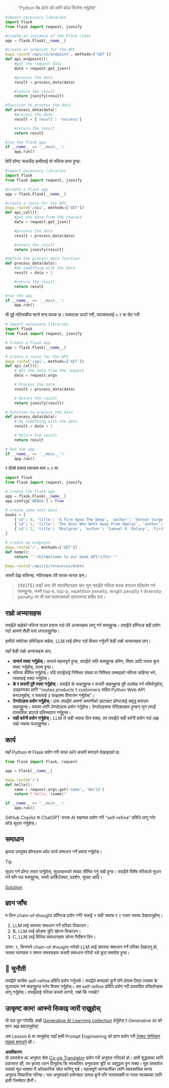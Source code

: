 <!--
CO_OP_TRANSLATOR_METADATA:
{
  "original_hash": "2b4c36be7d66b32e4fac47761718b4a9",
  "translation_date": "2025-07-09T11:29:39+00:00",
  "source_file": "05-advanced-prompts/README.md",
  "language_code": "ne"
}
-->

> "Python वेब API को लागि कोड सिर्जना गर्नुहोस्"
```python
#import necessary libraries
import flask
from flask import request, jsonify

#create an instance of the Flask class
app = flask.Flask(__name__)

#create an endpoint for the API
@app.route('/api/v1/endpoint', methods=['GET'])
def api_endpoint():
    #get the request data
    data = request.get_json()

    #process the data
    result = process_data(data)

    #return the result
    return jsonify(result)

#function to process the data
def process_data(data):
    #process the data
    result = {'result': 'success'}

    #return the result
    return result

#run the Flask app
if __name__ == '__main__':
    app.run()

```

फेरि प्रॉम्प्ट चलाउँदा हामीलाई यो नतिजा प्राप्त हुन्छ:

```python
#import necessary libraries
import flask
from flask import request, jsonify

#create a Flask app
app = flask.Flask(__name__)

#create a route for the API
@app.route('/api', methods=['GET'])
def api_call():
    #get the data from the request
    data = request.get_json()

    #process the data
    result = process_data(data)

    #return the result
    return jsonify(result)

#define the process_data function
def process_data(data):
    #do something with the data
    result = data + 1

    #return the result
    return result

#run the app
if __name__ == '__main__':
    app.run()

```

यी दुई नतिजाबीच सानो मात्र फरक छ। यसपटक उल्टो गरौं, तापक्रमलाई ०.९ मा सेट गरौं:

```python
# Import necessary libraries
import flask
from flask import request, jsonify

# Create a Flask app
app = flask.Flask(__name__)

# Create a route for the API
@app.route('/api', methods=['GET'])
def api_call():
    # Get the data from the request
    data = request.args

    # Process the data
    result = process_data(data)

    # Return the result
    return jsonify(result)

# Function to process the data
def process_data(data):
    # Do something with the data
    result = data + 1

    # Return the result
    return result

# Run the app
if __name__ == '__main__':
    app.run()

```

र दोस्रो प्रयास तापक्रम मान ०.९ मा:

```python
import flask
from flask import request, jsonify

# create the Flask app
app = flask.Flask(__name__)
app.config['DEBUG'] = True

# create some test data
books = [
    {'id': 0, 'title': 'A Fire Upon The Deep', 'author': 'Vernor Vinge', 'first_sentence': 'The coldsleep itself was dreamless.', 'year_published': '1992'},
    {'id': 1, 'title': 'The Ones Who Walk Away From Omelas', 'author': 'Ursula K. Le Guin', 'first_sentence': 'With a clamor of bells that set the swallows soaring, the Festival of Summer came to the city Omelas, bright-towered by the sea.', 'published': '1973'},
    {'id': 2, 'title': 'Dhalgren', 'author': 'Samuel R. Delany', 'first_sentence': 'to wound the autumnal city.', 'published': '1975'}
]

# create an endpoint
@app.route('/', methods=['GET'])
def home():
    return '''<h1>Welcome to our book API!</h1>'''

@app.route('/api/v1/resources/books

```

जसरी देख्न सकिन्छ, नतिजाहरू धेरै फरक-फरक छन्।

> [!NOTE] त्यहाँ अरू धेरै प्यारामिटरहरू छन् जुन तपाईंले नतिजा फरक बनाउन परिवर्तन गर्न सक्नुहुन्छ, जस्तै top-k, top-p, repetition penalty, length penalty र diversity penalty तर यी यस पाठ्यक्रमको दायराभन्दा बाहिर छन्।

## राम्रो अभ्यासहरू

तपाईंले चाहेको नतिजा पाउन प्रयास गर्दा धेरै अभ्यासहरू लागू गर्न सक्नुहुन्छ। तपाईंले प्रॉम्प्टिङ बढी प्रयोग गर्दा आफ्नो शैली पत्ता लगाउनुहुनेछ।

हामीले समेटेका प्रविधिहरू बाहेक, LLM लाई प्रॉम्प्ट गर्दा विचार गर्नुपर्ने केही राम्रो अभ्यासहरू छन्।

यहाँ केही राम्रो अभ्यासहरू छन्:

- **सन्दर्भ स्पष्ट गर्नुहोस्**। सन्दर्भ महत्वपूर्ण हुन्छ, तपाईंले जति सक्नुहुन्छ डोमेन, विषय आदि जस्ता कुरा स्पष्ट गर्नुहोस्, उत्तम हुन्छ।
- नतिजा सीमित गर्नुहोस्। यदि तपाईंलाई निश्चित संख्या वा निश्चित लम्बाइको नतिजा चाहिन्छ भने, त्यसलाई स्पष्ट गर्नुहोस्।
- **के र कसरी दुवै स्पष्ट गर्नुहोस्**। तपाईंले के चाहनुहुन्छ र कसरी चाहनुहुन्छ दुवै उल्लेख गर्न नबिर्सनुहोस्, उदाहरणका लागि "routes products र customers सहित Python Web API बनाउनुहोस्, र यसलाई ३ फाइलमा विभाजन गर्नुहोस्"।
- **टेम्प्लेटहरू प्रयोग गर्नुहोस्**। प्रायः तपाईंले आफ्नो कम्पनीको डाटाबाट प्रॉम्प्टलाई समृद्ध बनाउन चाहनुहुन्छ। यसका लागि टेम्प्लेटहरू प्रयोग गर्नुहोस्। टेम्प्लेटहरूमा भेरिएबलहरू हुन्छन् जुन तपाईं वास्तविक डाटाले प्रतिस्थापन गर्नुहुन्छ।
- **सही वर्तनी प्रयोग गर्नुहोस्**। LLM ले सही जवाफ दिन सक्छ, तर तपाईंले सही वर्तनी प्रयोग गर्दा अझ राम्रो जवाफ पाउनुहुनेछ।

## कार्य

यहाँ Python मा Flask प्रयोग गरी सरल API कसरी बनाउने देखाइएको छ:

```python
from flask import Flask, request

app = Flask(__name__)

@app.route('/')
def hello():
    name = request.args.get('name', 'World')
    return f'Hello, {name}!'

if __name__ == '__main__':
    app.run()
```

GitHub Copilot वा ChatGPT जस्ता AI सहायक प्रयोग गरी "self-refine" प्रविधि लागू गरेर कोड सुधार गर्नुहोस्।

## समाधान

कृपया उपयुक्त प्रॉम्प्टहरू थपेर कार्य समाधान गर्ने प्रयास गर्नुहोस्।

> [!TIP]
> सुधार गर्न प्रॉम्प्ट तयार पार्नुहोस्, सुधारहरूको संख्या सीमित गर्नु राम्रो हुन्छ। तपाईंले विशेष तरिकाले सुधार गर्न पनि भन्न सक्नुहुन्छ, जस्तै आर्किटेक्चर, प्रदर्शन, सुरक्षा आदि।

[Solution](../../../05-advanced-prompts/python/aoai-solution.py)

## ज्ञान जाँच

म किन chain-of-thought प्रॉम्प्टिङ प्रयोग गर्ने? मलाई १ सही जवाफ र २ गलत जवाफ देखाउनुहोस्।

1. LLM लाई समस्या समाधान गर्ने तरिका सिकाउन।
1. B, LLM लाई कोडमा त्रुटि खोज्न सिकाउन।
1. C, LLM लाई विभिन्न समाधानहरू सोच्न निर्देशन दिन।

उत्तर: १, किनभने chain-of-thought भनेको LLM लाई समस्या समाधान गर्ने तरिका देखाउनु हो, जसमा चरणहरू र समान समस्याहरू कसरी समाधान गरियो भन्ने कुरा समावेश हुन्छ।

## 🚀 चुनौती

तपाईंले कार्यमा self-refine प्रविधि प्रयोग गर्नुभयो। तपाईंले बनाएको कुनै पनि प्रोग्राम लिएर त्यसमा के सुधारहरू गर्न चाहनुहुन्छ भनेर विचार गर्नुहोस्। अब self-refine प्रविधि प्रयोग गरी प्रस्तावित परिवर्तनहरू लागू गर्नुहोस्। तपाईंलाई नतिजा कस्तो लाग्यो, राम्रो कि नराम्रो?

## उत्कृष्ट काम! आफ्नो सिकाइ जारी राख्नुहोस्

यो पाठ पूरा गरेपछि, हाम्रो [Generative AI Learning collection](https://aka.ms/genai-collection?WT.mc_id=academic-105485-koreyst) हेर्नुहोस् र Generative AI को ज्ञान अझ बढाउनुहोस्!

अब Lesson 6 मा जानुहोस् जहाँ हामी Prompt Engineering को ज्ञान प्रयोग गरी [टेक्स्ट जेनेरेसन एपहरू बनाउने](../06-text-generation-apps/README.md?WT.mc_id=academic-105485-koreyst) छौं।

**अस्वीकरण**:  
यो दस्तावेज AI अनुवाद सेवा [Co-op Translator](https://github.com/Azure/co-op-translator) प्रयोग गरी अनुवाद गरिएको हो। हामी शुद्धताका लागि प्रयासरत छौं, तर कृपया ध्यान दिनुहोस् कि स्वचालित अनुवादमा त्रुटि वा अशुद्धता हुन सक्छ। मूल दस्तावेज यसको मूल भाषामा नै अधिकारिक स्रोत मानिनु पर्छ। महत्वपूर्ण जानकारीका लागि व्यावसायिक मानव अनुवाद सिफारिस गरिन्छ। यस अनुवादको प्रयोगबाट उत्पन्न कुनै पनि गलतफहमी वा गलत व्याख्याका लागि हामी जिम्मेवार छैनौं।